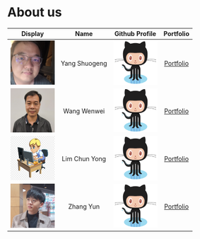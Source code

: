 # About us

Display | Name | Github Profile | Portfolio 
--------|:----:|:--------------:|:---------:
<img src="Member%20Photo/YangShuogeng.jpg" width="100" height="100"> | Yang Shuogeng | <a href="https://github.com/yangshuogeng/tp"> <img src="Member%20Photo/github%20logo.png" width="100" height="100" alt="Github"> </a> | [Portfolio](docs/team/yangshuogeng.md)
<img src="Member%20Photo/WangWenwei.jpg" width="100" height="100">| Wang Wenwei | <a href="https://github.com/e0373972/tp"> <img src="Member%20Photo/github%20logo.png" width="100" height="100" alt="Github"> </a> | [Portfolio](https://github.com/AY2122S1-TIC4001-F18-2/tp/tree/master/docs/team/e0373972.md)
<img src="Member%20Photo/mojito.jpg" width="100" height="100">| Lim Chun Yong  | <a href="https://github.com/jr-mojito/tp"> <img src="Member%20Photo/github%20logo.png" width="100" height="100" alt="Github"> </a> | [Portfolio](https://github.com/AY2122S1-TIC4001-F18-2/tp/tree/master/docs/team/jr-mojito.md)
<img src="Member%20Photo/ZhangYun.jpg" width="100" height="100"> | Zhang Yun | <a href="https://github.com/zyjarvis/tp"> <img src="Member%20Photo/github%20logo.png" width="100" height="100" alt="Github"> </a> | [Portfolio](https://github.com/AY2122S1-TIC4001-F18-2/tp/tree/master/docs/team/zhangYun.md)
